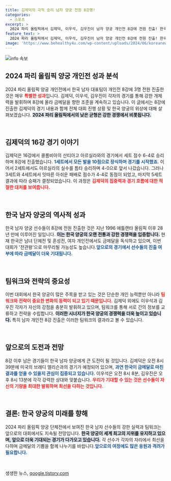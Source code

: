 ```yaml
---
title: 김제덕의 극적 승리 남자 양궁 전원 8강행!
categories:
  - 스포츠
excerpt: >
  2024 파리 올림픽에서 김제덕, 이우석, 김우진이 남자 양궁 개인전 8강에 전원 진출! 한국 양궁의 전관왕 도전, 그 관문을 넘은 이들의 열전을 보자! 클릭하세요!
feature_text: >
  2024 파리 올림픽에서 김제덕, 이우석, 김우진이 남자 양궁 개인전 8강에 전원 진출! 한국 양궁의 전관왕 도전, 그 관문을 넘은 이들의 열전을 보자! 클릭하세요!
image: 'https://www.behealthy4u.com/wp-content/uploads/2024/06/koreanews.jpg'
---
```


<p><img src="https://www.behealthy4u.com/wp-content/uploads/2024/06/koreanews.jpg" alt="info 속보" /></p>

<h2 data-ke-size="size26">2024 파리 올림픽 양궁 개인전 성과 분석</h2>

<p data-ke-size="size16">2024 파리 올림픽 양궁 개인전에서 한국 남자 대표팀이 개인전 8강에 3명 전원 진출한 것은 매우 <b><span style="color: #ee2323;">특별한 성과</span></b>입니다. 김제덕, 이우석, 김우진이 각자의 경기를 통해 강한 개체력을 발휘하며 8강에 올라 금메달을 향한 조준을 계속하고 있습니다. 이 글에서는 8강에 진출한 김제덕의 경기 내용과 함께 전체 대회 진행 상황 및 한국 양궁의 위상에 대해 살펴보겠습니다. <b><span style="background-color: #21538527;">2024 파리 올림픽에서의 낮은 균형은 강한 경쟁에서 비롯됩니다.</span></b></p>

<p data-ke-size="size16">&nbsp;</p>

<h2 data-ke-size="size26">김제덕의 16강 경기 이야기</h2>

<p data-ke-size="size16">김제덕은 16강에서 콜롬비아의 산티아고 아르실라와의 경기에서 세트 점수 6-4로 승리하며 8강에 진출했습니다. <b><span style="color: #1a5490;">1세트에서 모든 발을 10점으로 장식하며 경기를 시작했죠.</span></b> 이어서 2세트에서도 아르실라의 실수를 틈타 승리하며 4-0으로 앞서 나갔습니다. 그러나 3세트와 4세트에서 잇따른 아쉬운 패배로 점수가 4-4로 동점이 되었고, 마지막 5세트 결과에 따라 승패가 결정되었습니다. 이 과정은 <b><span style="color: #ee2323;">김제덕의 집중력과 경기 흐름에 대한 적절한 대처를 보여줍니다.</span></b></p>

<p data-ke-size="size16">&nbsp;</p>

<h2 data-ke-size="size26">한국 남자 양궁의 역사적 성과</h2>

<p data-ke-size="size16">한국 남자 양궁 선수들이 8강에 전원 진출한 것은 지난 1996 애틀랜타 올림픽 이후 28년 만에 이루어진 일입니다. <b><span style="background-color: #21538527;">이는 한국 양궁의 오랜 전통과 강한 경쟁력을 입증합니다.</span></b> 현재 한국은 남녀 단체전 및 혼성전, 여자 개인전에서도 금메달을 독식하고 있으며, 이번 대회가 '전관왕'으로 마무리될 가능성도 높습니다.<b><span style="color: #1a5490;">앞으로의 경기에서 선수들의 진출 여부에 따라 금메달이 더욱 기대됩니다.</span></b></p>

<p data-ke-size="size16">&nbsp;</p>

<h2 data-ke-size="size26">팀워크와 전략의 중요성</h2>

<p data-ke-size="size16">이번 대회에서 한국 양궁이 많은 주목을 받고 있는 것은 단순한 개인 능력뿐만 아니라 <b><span style="color: #ee2323;">팀워크와 전략이 중요한 변화의 동력이 되고 있기 때문입니다.</span></b> 김제덕 외에도 이우석과 김우진 각자가 자신의 강점을 충분히 발휘하고 있으며, 팀워크를 통해 서로 간의 정보를 교류하고 전략을 수립합니다. <b><span style="background-color: #21538527;">이러한 시너지가 한국 양궁의 경쟁력을 더욱 높이고 있습니다.</span></b> 특히 남자 개인전 8강 진출은 이러한 팀워크의 결과라고 볼 수 있습니다.</p>

<p data-ke-size="size16">&nbsp;</p>

<h2 data-ke-size="size26">앞으로의 도전과 전망</h2>

<p data-ke-size="size16">8강 이후 남은 경기들이 한국 남자 양궁에게 큰 도전이 될 것입니다. 김제덕은 오전 8시 39분에 미국의 브래디 엘리슨과의 경기가 예정되어 있으며, <b><span style="color: #1a5490;">과연 한국이 금메달로 마친 결과를 얻을 수 있을지 관심이 집중되고 있습니다.</span></b> 이우석은 오전 8시 8분, 김우진은 오후 8시 13분에 각각 강력한 상대와 맞붙습니다. <b><span style="color: #ee2323;">우리가 기대할 수 있는 것은 선수들이 자신의 기량을 최대한 발휘하며 최선을 다하는 것입니다.</span></b></p>

<p data-ke-size="size16">&nbsp;</p>

<h2 data-ke-size="size26">결론: 한국 양궁의 미래를 향해</h2>

<p data-ke-size="size16">2024 파리 올림픽 양궁 단체전에서 보여진 한국 남자 선수들의 강한 실력과 팀워크는 앞으로의 대회에서도 지속될 전망입니다. <b><span style="background-color: #21538527;">한국 양궁이 세계 최고의 지위를 유지하고 있으며, 앞으로 더욱 기대되는 경기가 다가오고 있습니다.</span></b> 각 선수가 각자의 자리에서 최선을 다하며 금메달의 기쁨을 함께 나누기를 바랍니다.<b><span style="color: #1a5490;">앞으로의 여정에도 많은 응원과 격려가 필요합니다.</span></b></p>

<p data-ke-size="size16">&nbsp;</p>
생생한 뉴스, <a href="https://qoogle.tistory.com" rel="dofollow">qoogle.tistory.com</a>


